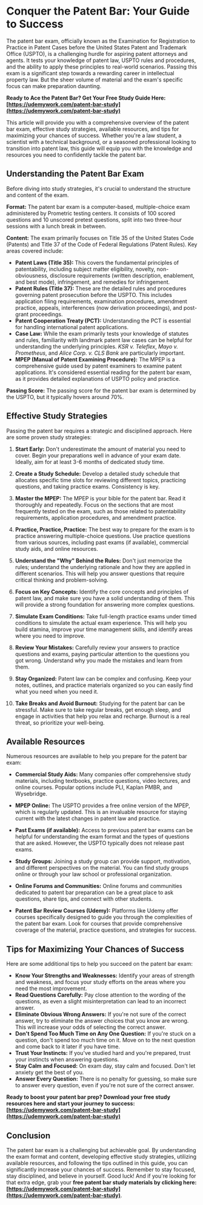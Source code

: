 # Conquer the Patent Bar: Your Guide to Success

The patent bar exam, officially known as the Examination for Registration to Practice in Patent Cases before the United States Patent and Trademark Office (USPTO), is a challenging hurdle for aspiring patent attorneys and agents. It tests your knowledge of patent law, USPTO rules and procedures, and the ability to apply these principles to real-world scenarios. Passing this exam is a significant step towards a rewarding career in intellectual property law. But the sheer volume of material and the exam's specific focus can make preparation daunting.

**Ready to Ace the Patent Bar? Get Your Free Study Guide Here: [https://udemywork.com/patent-bar-study](https://udemywork.com/patent-bar-study)**

This article will provide you with a comprehensive overview of the patent bar exam, effective study strategies, available resources, and tips for maximizing your chances of success. Whether you're a law student, a scientist with a technical background, or a seasoned professional looking to transition into patent law, this guide will equip you with the knowledge and resources you need to confidently tackle the patent bar.

## Understanding the Patent Bar Exam

Before diving into study strategies, it's crucial to understand the structure and content of the exam.

**Format:** The patent bar exam is a computer-based, multiple-choice exam administered by Prometric testing centers.  It consists of 100 scored questions and 10 unscored pretest questions, split into two three-hour sessions with a lunch break in between.

**Content:** The exam primarily focuses on Title 35 of the United States Code (Patents) and Title 37 of the Code of Federal Regulations (Patent Rules). Key areas covered include:

*   **Patent Laws (Title 35):**  This covers the fundamental principles of patentability, including subject matter eligibility, novelty, non-obviousness, disclosure requirements (written description, enablement, and best mode), infringement, and remedies for infringement.
*   **Patent Rules (Title 37):** These are the detailed rules and procedures governing patent prosecution before the USPTO. This includes application filing requirements, examination procedures, amendment practice, appeals, interferences (now derivation proceedings), and post-grant proceedings.
*   **Patent Cooperation Treaty (PCT):**  Understanding the PCT is essential for handling international patent applications.
*   **Case Law:** While the exam primarily tests your knowledge of statutes and rules, familiarity with landmark patent law cases can be helpful for understanding the underlying principles. *KSR v. Teleflex*, *Mayo v. Prometheus*, and *Alice Corp. v. CLS Bank* are particularly important.
*   **MPEP (Manual of Patent Examining Procedure):** The MPEP is a comprehensive guide used by patent examiners to examine patent applications. It's considered essential reading for the patent bar exam, as it provides detailed explanations of USPTO policy and practice.

**Passing Score:** The passing score for the patent bar exam is determined by the USPTO, but it typically hovers around 70%.

## Effective Study Strategies

Passing the patent bar requires a strategic and disciplined approach. Here are some proven study strategies:

1.  **Start Early:** Don't underestimate the amount of material you need to cover. Begin your preparations well in advance of your exam date.  Ideally, aim for at least 3-6 months of dedicated study time.

2.  **Create a Study Schedule:** Develop a detailed study schedule that allocates specific time slots for reviewing different topics, practicing questions, and taking practice exams.  Consistency is key.

3.  **Master the MPEP:**  The MPEP is your bible for the patent bar.  Read it thoroughly and repeatedly. Focus on the sections that are most frequently tested on the exam, such as those related to patentability requirements, application procedures, and amendment practice.

4.  **Practice, Practice, Practice:**  The best way to prepare for the exam is to practice answering multiple-choice questions.  Use practice questions from various sources, including past exams (if available), commercial study aids, and online resources.

5.  **Understand the "Why" Behind the Rules:** Don't just memorize the rules; understand the underlying rationale and how they are applied in different scenarios. This will help you answer questions that require critical thinking and problem-solving.

6.  **Focus on Key Concepts:** Identify the core concepts and principles of patent law, and make sure you have a solid understanding of them.  This will provide a strong foundation for answering more complex questions.

7.  **Simulate Exam Conditions:**  Take full-length practice exams under timed conditions to simulate the actual exam experience. This will help you build stamina, improve your time management skills, and identify areas where you need to improve.

8.  **Review Your Mistakes:**  Carefully review your answers to practice questions and exams, paying particular attention to the questions you got wrong. Understand why you made the mistakes and learn from them.

9.  **Stay Organized:**  Patent law can be complex and confusing. Keep your notes, outlines, and practice materials organized so you can easily find what you need when you need it.

10. **Take Breaks and Avoid Burnout:**  Studying for the patent bar can be stressful.  Make sure to take regular breaks, get enough sleep, and engage in activities that help you relax and recharge.  Burnout is a real threat, so prioritize your well-being.

## Available Resources

Numerous resources are available to help you prepare for the patent bar exam:

*   **Commercial Study Aids:**  Many companies offer comprehensive study materials, including textbooks, practice questions, video lectures, and online courses. Popular options include PLI, Kaplan PMBR, and Wysebridge.

*   **MPEP Online:** The USPTO provides a free online version of the MPEP, which is regularly updated. This is an invaluable resource for staying current with the latest changes in patent law and practice.

*   **Past Exams (if available):** Access to previous patent bar exams can be helpful for understanding the exam format and the types of questions that are asked.  However, the USPTO typically does not release past exams.

*   **Study Groups:**  Joining a study group can provide support, motivation, and different perspectives on the material.  You can find study groups online or through your law school or professional organization.

*   **Online Forums and Communities:**  Online forums and communities dedicated to patent bar preparation can be a great place to ask questions, share tips, and connect with other students.

*   **Patent Bar Review Courses (Udemy):** Platforms like Udemy offer courses specifically designed to guide you through the complexities of the patent bar exam. Look for courses that provide comprehensive coverage of the material, practice questions, and strategies for success.

## Tips for Maximizing Your Chances of Success

Here are some additional tips to help you succeed on the patent bar exam:

*   **Know Your Strengths and Weaknesses:** Identify your areas of strength and weakness, and focus your study efforts on the areas where you need the most improvement.
*   **Read Questions Carefully:**  Pay close attention to the wording of the questions, as even a slight misinterpretation can lead to an incorrect answer.
*   **Eliminate Obvious Wrong Answers:**  If you're not sure of the correct answer, try to eliminate the answer choices that you know are wrong. This will increase your odds of selecting the correct answer.
*   **Don't Spend Too Much Time on Any One Question:**  If you're stuck on a question, don't spend too much time on it.  Move on to the next question and come back to it later if you have time.
*   **Trust Your Instincts:**  If you've studied hard and you're prepared, trust your instincts when answering questions.
*   **Stay Calm and Focused:**  On exam day, stay calm and focused.  Don't let anxiety get the best of you.
*   **Answer Every Question:**  There is no penalty for guessing, so make sure to answer every question, even if you're not sure of the correct answer.

**Ready to boost your patent bar prep? Download your free study resources here and start your journey to success: [https://udemywork.com/patent-bar-study](https://udemywork.com/patent-bar-study)**

## Conclusion

The patent bar exam is a challenging but achievable goal. By understanding the exam format and content, developing effective study strategies, utilizing available resources, and following the tips outlined in this guide, you can significantly increase your chances of success. Remember to stay focused, stay disciplined, and believe in yourself. Good luck!
And if you're looking for that extra edge, grab your **free patent bar study materials by clicking here: [https://udemywork.com/patent-bar-study](https://udemywork.com/patent-bar-study)**.
